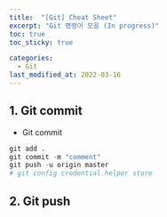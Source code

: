 ```yaml
---
title:  "[Git] Cheat Sheet"
excerpt: "Git 명령어 모음 (In progress)"
toc: true
toc_sticky: true

categories:
  - Git
last_modified_at: 2022-03-16
---
```


## 1. Git commit
  * Git commit
  ```python
  git add .
  git commit -m "comment" 
  git push -u origin master
  # git config credential.helper store
  ```

## 2. Git push